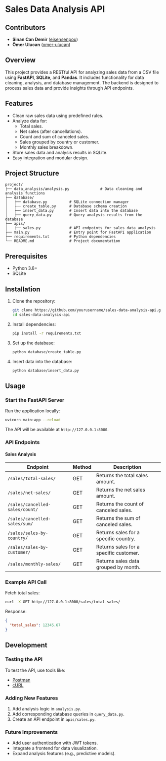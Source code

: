# Sales Data Analysis API

## Contributors

- **Sinan Can Demir** ([eisensenpou](https://github.com/eisensenpou))
- **Ömer Ulucan** ([omer-ulucan](https://github.com/omer-ulucan))

## Overview

This project provides a RESTful API for analyzing sales data from a CSV file using **FastAPI**, **SQLite**, and **Pandas**. It includes functionality for data cleaning, analysis, and database management. The backend is designed to process sales data and provide insights through API endpoints.

## Features

- Clean raw sales data using predefined rules.
- Analyze data for:
  - Total sales.
  - Net sales (after cancellations).
  - Count and sum of canceled sales.
  - Sales grouped by country or customer.
  - Monthly sales breakdown.
- Store sales data and analysis results in SQLite.
- Easy integration and modular design.

## Project Structure

```
project/
├── data_analysis/analysis.py              # Data cleaning and analysis functions
├── database/
│   ├── database.py          # SQLite connection manager
│   ├── create_table.py      # Database schema creation
│   ├── insert_data.py       # Insert data into the database
│   ├── query_data.py        # Query analysis results from the database
├── apis/
│   ├── sales.py             # API endpoints for sales data analysis
├── main.py                  # Entry point for FastAPI application
├── requirements.txt         # Python dependencies
└── README.md                # Project documentation
```

## Prerequisites

- Python 3.8+
- SQLite

## Installation

1. Clone the repository:

   ```bash
   git clone https://github.com/yourusername/sales-data-analysis-api.git
   cd sales-data-analysis-api
   ```

2. Install dependencies:

   ```bash
   pip install -r requirements.txt
   ```

3. Set up the database:

   ```bash
   python database/create_table.py
   ```

4. Insert data into the database:

   ```bash
   python database/insert_data.py
   ```

## Usage

### Start the FastAPI Server

Run the application locally:

```bash
uvicorn main:app --reload
```

The API will be available at `http://127.0.0.1:8000`.

### API Endpoints

#### Sales Analysis

| Endpoint                        | Method | Description                            |
| ------------------------------- | ------ | -------------------------------------- |
| `/sales/total-sales/`           | GET    | Returns the total sales amount.        |
| `/sales/net-sales/`             | GET    | Returns the net sales amount.          |
| `/sales/cancelled-sales/count/` | GET    | Returns the count of canceled sales.   |
| `/sales/cancelled-sales/sum/`   | GET    | Returns the sum of canceled sales.     |
| `/sales/sales-by-country/`      | GET    | Returns sales for a specific country.  |
| `/sales/sales-by-customer/`     | GET    | Returns sales for a specific customer. |
| `/sales/monthly-sales/`         | GET    | Returns sales data grouped by month.   |

### Example API Call

Fetch total sales:

```bash
curl -X GET http://127.0.0.1:8000/sales/total-sales/
```

Response:

```json
{
  "total_sales": 12345.67
}
```

## Development

### Testing the API

To test the API, use tools like:

- [Postman](https://www.postman.com/)
- [cURL](https://curl.se/)

### Adding New Features

1. Add analysis logic in `analysis.py`.
2. Add corresponding database queries in `query_data.py`.
3. Create an API endpoint in `apis/sales.py`.

### Future Improvements

- Add user authentication with JWT tokens.
- Integrate a frontend for data visualization.
- Expand analysis features (e.g., predictive models).

